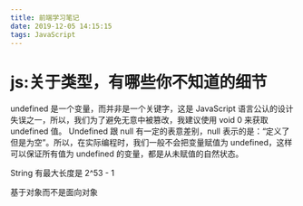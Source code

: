 ```yaml
---
title: 前端学习笔记
date: 2019-12-05 14:15:15
tags: JavaScript
---
```


# js:关于类型，有哪些你不知道的细节

undefined 是一个变量，而并非是一个关键字，这是 JavaScript 语言公认的设计失误之一，所以，我们为了避免无意中被篡改，我建议使用 void 0 来获取 undefined 值。
Undefined 跟 null 有一定的表意差别，null 表示的是：“定义了但是为空”。所以，在实际编程时，我们一般不会把变量赋值为 undefined，这样可以保证所有值为 undefined 的变量，都是从未赋值的自然状态。

String 有最大长度是 2^53 - 1

基于对象而不是面向对象
